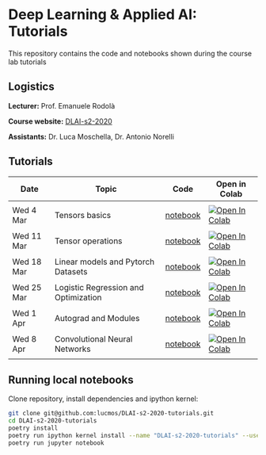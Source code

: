 # Deep Learning & Applied AI: Tutorials

This repository contains the code and notebooks shown during the course lab tutorials

## Logistics

**Lecturer:** Prof. Emanuele Rodolà

**Course website:** [DLAI-s2-2020](https://erodola.github.io/DLAI-s2-2020/)

**Assistants:** Dr. Luca Moschella, Dr. Antonio Norelli

## Tutorials

| **Date**   | **Topic**                            | **Code**                                                                                                                 | **Open in Colab**                                                                                                                                                                                                |
| ---------- | ------------------------------------ | ------------------------------------------------------------------------------------------------------------------------ | ---------------------------------------------------------------------------------------------------------------------------------------------------------------------------------------------------------------- |
|            |                                      |
| Wed 4 Mar  | Tensors basics                       | [notebook](https://nbviewer.jupyter.org/github/lucmos/DLAI-s2-2020-tutorials/blob/master/01/01_Tensor_basics.ipynb)      | [![Open In Colab](https://colab.research.google.com/assets/colab-badge.svg)](https://colab.research.google.com/github/lucmos/DLAI-s2-2020-tutorials/blob/master/01/01_Tensor_basics.ipynb)                       |
|            |                                      |
| Wed 11 Mar | Tensor operations                    | [notebook](https://github.com/lucmos/DLAI-s2-2020-tutorials/blob/master/02/02_Tensor_operations.ipynb)                   | [![Open In Colab](https://colab.research.google.com/assets/colab-badge.svg)](https://colab.research.google.com/github/lucmos/DLAI-s2-2020-tutorials/blob/master/02/02_Tensor_operations.ipynb)                   |
|            |                                      |
| Wed 18 Mar | Linear models and Pytorch Datasets   | [notebook](https://github.com/lucmos/DLAI-s2-2020-tutorials/blob/master/03/03_Linear_models_and_Pytorch_Datasets.ipynb)  | [![Open In Colab](https://colab.research.google.com/assets/colab-badge.svg)](https://colab.research.google.com/github/lucmos/DLAI-s2-2020-tutorials/blob/master/03/03_Linear_models_and_Pytorch_Datasets.ipynb)  |
|            |                                      |
| Wed 25 Mar | Logistic Regression and Optimization | [notebook](https://github.com/lucmos/DLAI-s2-2020-tutorials/blob/master/04/4_Logistic_Regression_and_Optimization.ipynb) | [![Open In Colab](https://colab.research.google.com/assets/colab-badge.svg)](https://colab.research.google.com/github/lucmos/DLAI-s2-2020-tutorials/blob/master/04/4_Logistic_Regression_and_Optimization.ipynb) |
|            |                                      |
| Wed 1 Apr  | Autograd and Modules                 | [notebook](https://github.com/lucmos/DLAI-s2-2020-tutorials/blob/master/05/5_Autograd_and_Modules.ipynb)                 | [![Open In Colab](https://colab.research.google.com/assets/colab-badge.svg)](https://colab.research.google.com/github/lucmos/DLAI-s2-2020-tutorials/blob/master/05/5_Autograd_and_Modules.ipynb)                 |
|            |                                      |
| Wed 8 Apr  | Convolutional Neural Networks        | [notebook](https://github.com/lucmos/DLAI-s2-2020-tutorials/blob/master/06/6_Convolutional_Neural_Networks.ipynb)        | [![Open In Colab](https://colab.research.google.com/assets/colab-badge.svg)](https://colab.research.google.com/github/lucmos/DLAI-s2-2020-tutorials/blob/master/06/6_Convolutional_Neural_Networks.ipynb)        |
|            |                                      |

## Running local notebooks

Clone repository, install dependencies and ipython kernel:

```bash
git clone git@github.com:lucmos/DLAI-s2-2020-tutorials.git
cd DLAI-s2-2020-tutorials
poetry install
poetry run ipython kernel install --name "DLAI-s2-2020-tutorials" --user
poetry run jupyter notebook
```
